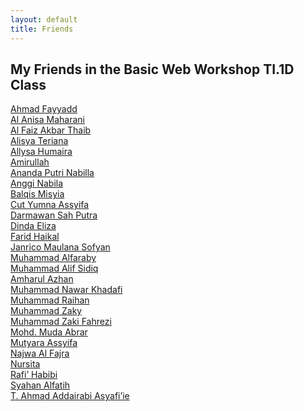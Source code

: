 ```yaml
---
layout: default
title: Friends
---
```


<div class="container">
  <section class="friends">
    <h2>My Friends in the Basic Web Workshop TI.1D Class</h2>
    <div class="friend-grid">
      <div class="friend-card"><a href="https://ahmadfayyadh.github.io/" target="_blank">Ahmad Fayyadd</a></div>
      <div class="friend-card"><a href="https://alanisamaharani.github.io/" target="_blank">Al Anisa Maharani</a></div>
      <div class="friend-card"><a href="https://alfaizakbar.github.io/" target="_blank">Al Faiz Akbar Thaib</a></div>
      <div class="friend-card"><a href="https://alisyateriana.github.io/" target="_blank">Alisya Teriana</a></div>
      <div class="friend-card"><a href="https://allysahumaira.github.io/" target="_blank">Allysa Humaira</a></div>
      <div class="friend-card"><a href="https://amirullah310.github.io/" target="_blank">Amirullah</a></div>
      <div class="friend-card"><a href="https://anandaaputrinabilla.github.io/" target="_blank">Ananda Putri Nabilla</a></div>
      <div class="friend-card"><a href="https://angginabilabatubara.github.io/" target="_blank">Anggi Nabila</a></div>
      <div class="friend-card"><a href="https://balqismisyia.github.io/" target="_blank">Balqis Misyia</a></div>
      <div class="friend-card"><a href="https://cutyumnaassyifa22.github.io/" target="_blank">Cut Yumna Assyifa</a></div>
      <div class="friend-card"><a href="https://darmawansahputra1.github.io/" target="_blank">Darmawan Sah Putra</a></div>
      <div class="friend-card"><a href="https://dindaelz06.github.io/" target="_blank">Dinda Eliza</a></div>
      <div class="friend-card"><a href="https://fared08.github.io/" target="_blank">Farid Haikal</a></div>
      <div class="friend-card"><a href="https://janricomaulanas.github.io/" target="_blank">Janrico Maulana Sofyan</a></div>
      <div class="friend-card"><a href="https://muhammadalfaraby06.github.io/" target="_blank">Muhammad Alfaraby</a></div>
      <div class="friend-card"><a href="https://alfsdqi.github.io/" target="_blank">Muhammad Alif Sidiq</a></div>
      <div class="friend-card"><a href="https://amharul.github.io/" target="_blank">Amharul Azhan</a></div>
      <div class="friend-card"><a href="https://khadafimuhammadnawwar.github.io/" target="_blank">Muhammad Nawar Khadafi</a></div>
      <div class="friend-card"><a href="https://mraihanads.github.io/" target="_blank">Muhammad Raihan</a></div>
      <div class="friend-card"><a href="https://muhzakyyy.github.io/" target="_blank">Muhammad Zaky</a></div>
      <div class="friend-card"><a href="https://m-zakifahrezi.github.io/" target="_blank">Muhammad Zaki Fahrezi</a></div>
      <div class="friend-card"><a href="https://mudaabrar.github.io/" target="_blank">Mohd. Muda Abrar</a></div>
      <div class="friend-card"><a href="https://mutyaraassyifa.github.io/" target="_blank">Mutyara Assyifa</a></div>
      <div class="friend-card"><a href="https://najwaal-fajra.github.io/" target="_blank">Najwa Al Fajra</a></div>
      <div class="friend-card"><a href="https://nursitaaa.github.io/" target="_blank">Nursita</a></div>
      <div class="friend-card"><a href="https://rafi-i-habibi.github.io/" target="_blank">Rafi’ Habibi</a></div>
      <div class="friend-card"><a href="https://syahanalfatih.github.io/" target="_blank">Syahan Alfatih</a></div>
      <div class="friend-card"><a href="https://addairabi.github.io/" target="_blank">T. Ahmad Addairabi Asyafi’ie</a></div>
    </div>
  </section>
</div>